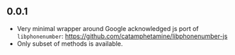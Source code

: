 ## 0.0.1

* Very minimal wrapper around Google acknowledged js port of `libphonenumber`: https://github.com/catamphetamine/libphonenumber-js
* Only subset of methods is available.
